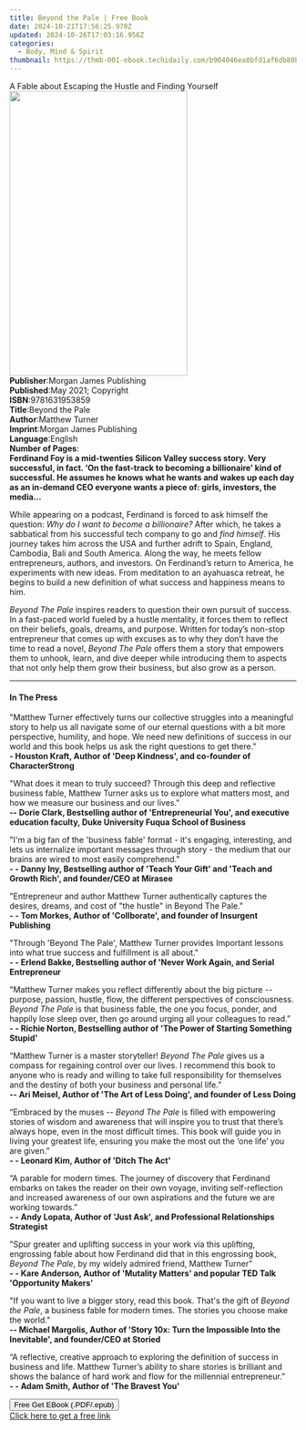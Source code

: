 ```yaml
---
title: Beyond the Pale | Free Book
date: 2024-10-21T17:56:25.970Z
updated: 2024-10-26T17:03:16.956Z
categories:
  - Body, Mind & Spirit
thumbnail: https://thmb-001-ebook.techidaily.com/b904046ea8bfd1af6db88b213f3e501f6d660fd4369a6f28035305cb024d16fc.jpg
---
```

<main id="book-container">
  <div class="flex flex-col">
    <div class="book-brief flex-1 py-6 px-4 sm:p-6 md:py-10 md:px-8">
      <!-- brief-->
      <div class="book-brief-main">
        A Fable about Escaping the Hustle and Finding Yourself
      </div>
    </div>
    <div
      class="book-meta-info flex-1 grid gap-4 col-start-1 col-end-3 row-start-1 sm:mb-6 sm:grid-cols-4 lg:gap-6 lg:col-start-2 lg:row-end-6 lg:row-span-6 lg:mb-0"
    >
      <div
        class="book-meta-info-left place-content-center mt-4 p-4 text-sm leading-6 col-start-2 col-span-2 dark:text-slate-400"
      >
        <img
          class="w-full h-500 object-cover rounded-lg sm:h-255 sm:col-span-2 lg:col-span-full"
          src="https://img-001-ebook.techidaily.com/8e370bafa3f9f14ec2f4e56af26b1131b7f6f01dcc1041841aba8695cd3d826d.jpg"
          alt=""
          width="312"
          height="500"
        />
      </div>
      <div
        class="book-meta-info-right mt-2 col-start-1 row-start-2 col-span-3 self-center"
      >
        <!-- meta data  -->
        <div class="flex flex-col px-4 md:px-8">
          <div class="flex-1">
            <strong>Publisher</strong>:<span class="px-2"
              >Morgan James Publishing</span
            >
          </div>
          <div class="flex-1">
            <strong>Published</strong>:<span class="px-2"
              >May 2021; Copyright</span
            >
          </div>
          <div class="flex-1">
            <strong>ISBN</strong>:<span class="px-2">9781631953859</span>
          </div>
          <div class="flex-1">
            <strong>Title</strong>:<span class="px-2">Beyond the Pale</span>
          </div>
          <div class="flex-1">
            <strong>Author</strong>:<span class="px-2">Matthew Turner</span>
          </div>
          <div class="flex-1">
            <strong>Imprint</strong>:<span class="px-2"
              >Morgan James Publishing</span
            >
          </div>
          <div class="flex-1">
            <strong>Language</strong>:<span class="px-2">English</span>
          </div>
          <div class="flex-1">
            <strong>Number of Pages</strong>:<span class="px-2"></span>
          </div>
        </div>
      </div>
    </div>
    <div class="book-description flex-1 py-6 px-4 sm:p-6 md:py-10 md:px-8">
      <div class="book-description-main">
        <div accordion-content="" id="description">
          <b
            >Ferdinand Foy is a mid-twenties Silicon Valley success story. Very
            successful, in fact. ‘On the fast-track to becoming a billionaire’
            kind of successful. He assumes he knows what he wants and wakes up
            each day as an in-demand CEO everyone wants a piece of: girls,
            investors, the media…</b
          >
          <p>
            While appearing on a podcast, Ferdinand is forced to ask himself the
            question: <i>Why do I want to become a billionaire?</i> After which,
            he takes a sabbatical from his successful tech company to go and
            <i>find himself</i>. His journey takes him across the USA and
            further adrift to Spain, England, Cambodia, Bali and South America.
            Along the way, he meets fellow entrepreneurs, authors, and
            investors. On Ferdinand’s return to America, he experiments with new
            ideas. From meditation to an ayahuasca retreat, he begins to build a
            new definition of what success and happiness means to him.
          </p>
          <p>
            <i>Beyond The Pale</i> inspires readers to question their own
            pursuit of success. In a fast-paced world fueled by a hustle
            mentality, it forces them to reflect on their beliefs, goals,
            dreams, and purpose. Written for today’s non-stop entrepreneur that
            comes up with excuses as to why they don’t have the time to read a
            novel, <i>Beyond The Pale</i> offers them a story that empowers them
            to unhook, learn, and dive deeper while introducing them to aspects
            that not only help them grow their business, but also grow as a
            person.
          </p>
        </div>
        <div class="accordion-fader"></div>
      </div>
    </div>
    <div class="book-excerpts flex-1 py-6 px-4 sm:p-6 md:py-10 md:px-8">
      <!-- excerpts-->
      <div class="book-excerpts-main">
        <hr />
        <h4 class="placeholder placeholder-heading">
          <span>In The Press</span>
        </h4>
        <p>
          "Matthew Turner effectively turns our collective struggles into a
          meaningful story to help us all navigate some of our eternal questions
          with a bit more perspective, humility, and hope. We need new
          definitions of success in our world and this book helps us ask the
          right questions to get there."<br />
          <b
            >- Houston Kraft, Author of 'Deep Kindness', and co-founder of
            CharacterStrong</b
          >
        </p>
        <p>
          "What does it mean to truly succeed? Through this deep and reflective
          business fable, Matthew Turner asks us to explore what matters most,
          and how we measure our business and our lives." <br />
          <b
            >-- Dorie Clark, Bestselling author of 'Entrepreneurial You', and
            executive education faculty, Duke University Fuqua School of
            Business</b
          >
        </p>
        <p>
          "I'm a big fan of the 'business fable' format - it's engaging,
          interesting, and lets us internalize important messages through story
          - the medium that our brains are wired to most easily comprehend."<br />
          <b
            >- - Danny Iny, Bestselling author of 'Teach Your Gift' and 'Teach
            and Growth Rich', and founder/CEO at Mirasee</b
          >
        </p>
        <p>
          "Entrepreneur and author Matthew Turner authentically captures the
          desires, dreams, and cost of "the hustle" in Beyond The Pale."<br />
          <b
            >- - Tom Morkes, Author of 'Collborate', and founder of Insurgent
            Publishing</b
          >
        </p>
        <p>
          "Through 'Beyond The Pale', Matthew Turner provides Important lessons
          into what true success and fulfillment is all about."<br />
          <b
            >- - Erlend Bakke, Bestselling author of 'Never Work Again, and
            Serial Entrepreneur</b
          >
        </p>
        <p>
          "Matthew Turner makes you reflect differently about the big picture --
          purpose, passion, hustle, flow, the different perspectives of
          consciousness. <i>Beyond The Pale</i> is that business fable, the one
          you focus, ponder, and happily lose sleep over, then go around urging
          all your colleagues to read.”<br />
          <b
            >- - Richie Norton, Bestselling author of 'The Power of Starting
            Something Stupid'
          </b>
        </p>
        <p>
          “Matthew Turner is a master storyteller! <i>Beyond The Pale</i> gives
          us a compass for regaining control over our lives. I recommend this
          book to anyone who is ready and willing to take full responsibility
          for themselves and the destiny of both your business and personal
          life.” <br />
          <b
            >-- Ari Meisel, Author of 'The Art of Less Doing', and founder of
            Less Doing</b
          >
        </p>
        <p>
          “Embraced by the muses -- <i>Beyond The Pale</i> is filled with
          empowering stories of wisdom and awareness that will inspire you to
          trust that there’s always hope, even in the most difficult times. This
          book will guide you in living your greatest life, ensuring you make
          the most out the ‘one life’ you are given.”<br />
          <b>- - Leonard Kim, Author of 'Ditch The Act'</b>
        </p>
        <p>
          “A parable for modern times. The journey of discovery that Ferdinand
          embarks on takes the reader on their own voyage, inviting
          self-reflection and increased awareness of our own aspirations and the
          future we are working towards.”<br />
          <b
            >- - Andy Lopata, Author of 'Just Ask', and Professional
            Relationships Strategist</b
          >
        </p>
        <p>
          "Spur greater and uplifting success in your work via this uplifting,
          engrossing fable about how Ferdinand did that in this engrossing book,
          <i>Beyond The Pale</i>, by my widely admired friend, Matthew
          Turner"<br />
          <b
            >- - Kare Anderson, Author of 'Mutality Matters' and popular TED
            Talk 'Opportunity Makers'</b
          >
        </p>
        <p>
          "If you want to live a bigger story, read this book. That's the gift
          of <i>Beyond the Pale</i>, a business fable for modern times. The
          stories you choose make the world."<br />
          <b
            >-- Michael Margolis, Author of 'Story 10x: Turn the Impossible Into
            the Inevitable', and founder/CEO at Storied</b
          >
        </p>
        <p>
          “A reflective, creative approach to exploring the definition of
          success in business and life. Matthew Turner’s ability to share
          stories is brilliant and shows the balance of hard work and flow for
          the millennial entrepreneur.”<br />
          <b>- - Adam Smith, Author of 'The Bravest You'</b>
        </p>
        <p></p>
        <p></p>
      </div>
    </div>
    <div
      class="book-about-author flex-1 py-6 px-4 sm:p-6 md:py-10 md:px-8"
    ></div>
    <div class="book-free-get flex-1 py-6 px-4 sm:p-6 md:py-10 md:px-8">
      <button
        id="btn-free-get"
        class="bg-blue-500 hover:bg-blue-700 text-white font-bold py-2 px-4 rounded"
      >
        Free Get EBook (.PDF/.epub)
      </button>
      <div id="countdown-display" class="px-2 text-lg mt-2"></div>
      <a
        id="free-link"
        class="hidden bg-blue-500 hover:bg-blue-700 text-white font-bold py-2 px-4 rounded"
        href="https://www.ebooks.com/en-us/book/210263145/beyond-the-pale/matthew-turner/"
        target="_blank"
        >Click here to get a free link</a
      >
    </div>
    <script>
      let countdownTime = 0;
      let countdownInterval = null;
      document
        .getElementById('btn-free-get')
        .addEventListener('click', startCountdown);
      function startCountdown() {
        countdownTime = new Date().getTime() + 60000 * 3;
        countdownInterval = setInterval(updateCountdown, 1000);
        document.getElementById('btn-free-get').disabled = true;
        document
          .getElementById('btn-free-get')
          .classList.add('bg-gray-500', 'cursor-not-allowed');
      }
      function updateCountdown() {
        let currentTime = new Date().getTime();
        let timeLeft = countdownTime - currentTime;
        let secondsLeft = Math.floor(timeLeft / 1000);
        document.getElementById('countdown-display').innerHTML =
          `Remaining time: ${secondsLeft} seconds.`;
        if (secondsLeft <= 0) {
          clearInterval(countdownInterval);
          document.getElementById('btn-free-get').classList.add('hidden');
          document.getElementById('free-link').classList.remove('hidden');
          document.getElementById('countdown-display').innerHTML = '';
        }
      }
    </script>
  </div>
</main>

<ins class="adsbygoogle"
      style="display:block"
      data-ad-client="ca-pub-7571918770474297"
      data-ad-slot="8358498916"
      data-ad-format="auto"
      data-full-width-responsive="true"></ins>
    